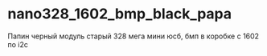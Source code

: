 # nano328_1602_bmp_black_papa

Папин черный модуль старый 328 мега мини юсб, бмп в коробке с 1602 по i2c
